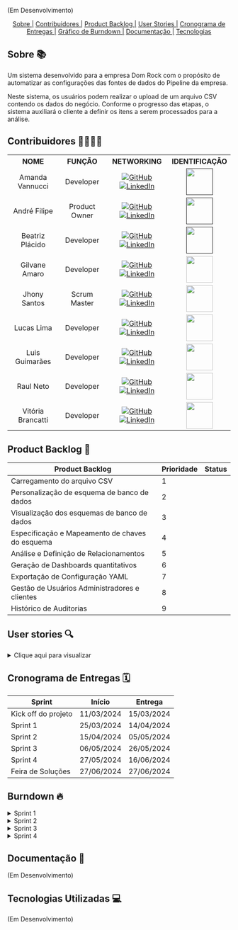 <!-- ![1](https://github.com/TechHorizonBR/API_2_Sem/assets/123211025/95f5264f-f49b-4184-8f06-664f84392bb1) -->
(Em Desenvolvimento)
<div align=center>
     <a href="#sobre">Sobre |</a>
     <a href="#equipe">Contribuidores |</a>
     <a href="#backlog">Product Backlog |</a>
     <a href="#userstory">User Stories |</a>
     <a href="#cronograma">Cronograma de Entregas |</a>
     <a href="#burndown">Gráfico de Burndown |</a>
     <a href="#docs">Documentação |</a>
     <a href="#tecnologias">Tecnologias</a>
</div>


  <span id="sobre">

  ## Sobre 📚
  
<p align="left">Um sistema desenvolvido para a empresa Dom Rock com o propósito de automatizar as configurações das fontes de dados do Pipeline da empresa.

<p align="left">Neste sistema, os usuários podem realizar o upload de um arquivo CSV contendo os dados do negócio. Conforme o progresso das etapas, o sistema auxiliará o cliente a definir os itens a serem processados para a análise.</p>

<span id="equipe"> 
     
## Contribuidores 👨‍💻👩‍💻

  <div align="center">
    <table >
      <tr>
        <th>NOME</th>
        <th>FUNÇÃO</th>
        <th>NETWORKING</th>
        <th>IDENTIFICAÇÃO</th>
      </tr>
      <tr>
        <td align="center">Amanda Vannucci</td>
        <td align="center">Developer</td>      
        <td align="center">
          <a href="https://github.com/Amandavannuccic"><img src="https://img.shields.io/badge/GitHub-100000?style=for-the-badge&logo=github&logoColor=white" alt="GitHub"></a>
          <a href="https://www.linkedin.com/in/amanda-vannucci/"><img src="https://img.shields.io/badge/linkedin-%230077B5.svg?&style=for-the-badge&logo=linkedin&logoColor=white" alt="LinkedIn"></a>
        </td>
        <td align="center">
          <a href="" ><img src="https://avatars.githubusercontent.com/u/127263243?v=4" width="60"></a>
        </td>
      <tr>
      <tr>
        <td align="center">André Filipe</td>
        <td align="center">Product Owner</td>      
        <td align="center">
          <a href="https://github.com/AndreMeneses0103"><img src="https://img.shields.io/badge/GitHub-100000?style=for-the-badge&logo=github&logoColor=white" alt="GitHub"></a>
          <a href="https://www.linkedin.com/in/andre-meneses-dev/"><img src="https://img.shields.io/badge/linkedin-%230077B5.svg?&style=for-the-badge&logo=linkedin&logoColor=white" alt="LinkedIn"></a>
        </td>
        <td align="center">
          <a href="" ><img src="https://github.com/TechHorizonBR/API_3SEM/assets/89109574/ca09a732-b248-41dc-ab7c-145822ffd74b" 
width="60"></a>
        </td>
      <tr>
          <tr>
        <td align="center">Beatriz Plácido</td>
        <td align="center">Developer</td>      
        <td align="center">
          <a href="https://github.com/BeatrizPlacido"><img src="https://img.shields.io/badge/GitHub-100000?style=for-the-badge&logo=github&logoColor=white" alt="GitHub"></a>
          <a href="https://www.linkedin.com/in/beatrizzpl%C3%A1cido"><img src="https://img.shields.io/badge/linkedin-%230077B5.svg?&style=for-the-badge&logo=linkedin&logoColor=white" alt="LinkedIn"></a>
        </td>
        <td align="center">
          <a href="" ><img src="https://avatars.githubusercontent.com/u/127264395?v=4" width="60"></a>
        </td>
      <tr>
      <tr>
        <td align="center">Gilvane Amaro</td>
        <td align="center">Developer</td>      
        <td align="center">
          <a href="https://github.com/gilvaneamaro"><img src="https://img.shields.io/badge/GitHub-100000?style=for-the-badge&logo=github&logoColor=white5" alt="GitHub"></a>
          <a href="https://www.linkedin.com/in/gilvane-amaro/"><img src="https://img.shields.io/badge/linkedin-%230077B5.svg?&style=for-the-badge&logo=linkedin&logoColor=white" alt="LinkedIn"></a>
        </td>
        <td align="center">
          <img src="https://avatars.githubusercontent.com/u/121205315?v=4" width="60">
        </td>
      <tr>
                 <tr>
        <td align="center">Jhony Santos</td>
        <td align="center">Scrum Master</td>      
        <td align="center">
          <a href="https://github.com/santosjhony12"><img src="https://img.shields.io/badge/GitHub-100000?style=for-the-badge&logo=github&logoColor=white" alt="GitHub"></a>
          <a href="https://www.linkedin.com/in/jhony-santos-de-souza-920229238"><img src="https://img.shields.io/badge/linkedin-%230077B5.svg?&style=for-the-badge&logo=linkedin&logoColor=white" alt="LinkedIn"></a>
        </td>
        <td align="center">
          <img src="https://avatars.githubusercontent.com/u/123211025?v=4" width="60">
        </td>
      <tr>
      <tr>
        <td align="center">Lucas Lima</td>
        <td align="center">Developer</td>      
        <td align="center">
          <a href="https://github.com/SuieverSide"><img src="https://img.shields.io/badge/GitHub-100000?style=for-the-badge&logo=github&logoColor=white" alt="GitHub"></a>
          <a href="https://www.linkedin.com/in/lucas-lima-a20055144/"><img src="https://img.shields.io/badge/linkedin-%230077B5.svg?&style=for-the-badge&logo=linkedin&logoColor=white" alt="LinkedIn"></a>
        </td>
        <td align="center">
          <img src="https://avatars.githubusercontent.com/u/31674205?v=4" width="60">
        </td>
      <tr>
      <tr>
        <td align="center">Luis Guimarães</td>
        <td align="center">Developer</td>      
        <td align="center">
          <a href="https://github.com/LuisPGuimaraes"><img src="https://img.shields.io/badge/GitHub-100000?style=for-the-badge&logo=github&logoColor=white5" alt="GitHub"></a>
          <a href="https://www.linkedin.com/in/luis-guimar%C3%A3es-99865b1b8"><img src="https://img.shields.io/badge/linkedin-%230077B5.svg?&style=for-the-badge&logo=linkedin&logoColor=white" alt="LinkedIn"></a>
        </td>
        <td align="center">
          <img src="https://avatars.githubusercontent.com/u/127263371?v=4" width="60">
        </td>
      <tr>
      <tr>
        <td align="center">Raul Neto</td>
        <td align="center">Developer</td>      
        <td align="center">
          <a href="https://github.com/raulnt"><img src="https://img.shields.io/badge/GitHub-100000?style=for-the-badge&logo=github&logoColor=white" alt="GitHub"></a>
          <a href="https://www.linkedin.com/in/raul-neto-b51b24157/"><img src="https://img.shields.io/badge/linkedin-%230077B5.svg?&style=for-the-badge&logo=linkedin&logoColor=white" alt="LinkedIn"></a>
        </td>
        <td align="center">
          <img src="https://avatars.githubusercontent.com/u/127263427?v=4" width="60">
        </td>
      <tr>
      <tr>
        <td align="center">Vitória Brancatti</td>
        <td align="center">Developer</td>      
        <td align="center">
          <a href="https://github.com/vitoriabrancatti"><img src="https://img.shields.io/badge/GitHub-100000?style=for-the-badge&logo=github&logoColor=white" alt="GitHub"></a>
          <a href="https://www.linkedin.com/in/vitoriabrancatti/"><img src="https://img.shields.io/badge/linkedin-%230077B5.svg?&style=for-the-badge&logo=linkedin&logoColor=white" alt="LinkedIn"></a>
        </td>
        <td align="center">
          <img src="https://avatars.githubusercontent.com/u/102263593?v=4" width="60">
        </td>
      <tr>
    </table>
  </div>


<span id="backlog">
     
## Product Backlog 📜

Product Backlog | Prioridade | Status
--- | --- | ---
Carregamento do arquivo CSV | 1 | 
Personalização de esquema de banco de dados | 2 | 
Visualização dos esquemas de banco de dados | 3 | 
Especificação e Mapeamento de chaves do esquema | 4 | 
Análise e Definição de Relacionamentos | 5 | 
Geração de Dashboards quantitativos | 6 | 
Exportação de Configuração YAML | 7 | 
Gestão de Usuários Administradores e clientes | 8 | 
Histórico de Auditorias | 9 | 

<span id="userstory">
     
## User stories 🔍

<details>

<summary>Clique aqui para visualizar</summary>
(Em Desenvolvimento)
<!--
User stories | Prioridade Item Backlog 
--- | --- 
Como professor, necessito que o sistema seja capaz de ler arquivos no formato CSV para iniciar a avaliação. | 1
Como professor, necessito que os dados dos alunos sejam armazenados de forma persistente para que eu possa consultá-los em qualquer momento. | 1
Como professor, gostaria que o sistema permitisse o armazenamento dos detalhes do TG (tipo, problema a ser tratado, etc.) para referência futura e análise dos projetos dos alunos. | 1
Como professor, necessito que o sistema valide o nome do professor, para que eu possa corrigir erros caso o aluno o digite incorretamente. | 2
Como professor, necessito que seja possível atribuir uma nota e fornecer feedback para cada entrega do aluno, para que eu possa consultá-los no futuro. | 3
Como professor, necessito que o sistema permita inserir o número necessário de entregas para cada turma de TG, a fim de realizar as avaliações. | 4
Como professor, necessito que o sistema seja capaz de identificar se o aluno está matriculado no TG1, TG2 ou em ambos, a fim de definir a abordagem de avaliação adequada. | 4
Como professor, necessito que o sistema possa gerar uma lista de alunos aptos para a defesa do projeto, a fim de facilitar o processo de certificação. | 5
Como professor, necessito que o sistema permita o fechamento do semestre e o transporte de notas, para facilitar o processo de aprovação dos alunos. | 6
Como professor, gostaria que o sistema destacasse os alunos que não estão entregando as atividades, para que eu possa identificar e abordar problemas nas entregas. | 7
Como professor, necessito que o sistema possa gerar um relatório para certificação do orientador cujo todos os alunos realizaram ao menos uma entrega | 8
-->

</details>

<span id="cronograma">

## Cronograma de Entregas 🗓️

Sprint| Início| Entrega  
--- | --- | ---
Kick off do projeto| 11/03/2024| 15/03/2024 
Sprint 1| 25/03/2024| 14/04/2024 
Sprint 2| 15/04/2024| 05/05/2024 
Sprint 3| 06/05/2024| 26/05/2024 
Sprint 4| 27/05/2024| 16/06/2024 
Feira de Soluções| 27/06/2024| 27/06/2024 



<span id="burndown">

## Burndown 🔥

<details>
     
<summary>Sprint 1</summary>

<!--![Sprint 1 (3)](https://github.com/TechHorizonBR/API_2_Sem/assets/31674205/a6b39d5b-f7a3-4bba-812d-f76b7d309a2b)-->

     
</details>

<details>
     
<summary>Sprint 2</summary>

<!--![Sprint 2 (4)](https://github.com/TechHorizonBR/API_2_Sem/assets/31674205/4dc33bcb-504c-4bef-bad7-3a9fde7fc980)-->

</details>

<details>
     
<summary>Sprint 3</summary>

<!--![Sprint 3](https://github.com/TechHorizonBR/API_2_Sem/assets/31674205/b87d7f26-cc08-4fba-8273-c171aceace1b)-->

</details>

<details>

<summary>Sprint 4</summary>

<!--![Sprint 4](https://github.com/TechHorizonBR/API_2_Sem/assets/31674205/5abea9eb-cb9e-47c9-84a4-b33f01b7cdf2)-->

</details>
  
<span id="docs">

## Documentação 📜
(Em Desenvolvimento)
<!--
- <a href="https://github.com/TechHorizonBR/API_2_Sem/blob/Sprint3/Docs/MER_Conceitual.PNG">Modelagem de Dados</a>
- <a href="https://github.com/TechHorizonBR/API_2_Sem/blob/Sprint3/Docs/DiagramaDeClasse.png">Diagrama de Classes</a>
- <a href="https://www.figma.com/file/c0g436FKcqlxVzvQkhjapb/WireFrame---API_2S?type=design&node-id=0%3A1&mode=design&t=zESC1cV3qporI61q-1">Protótipo de Telas</a>
- <a href="https://github.com/TechHorizonBR/API_2_Sem/tree/Sprint2/Database">Banco de Dados</a>
- <a href="https://github.com/TechHorizonBR/API_2_Sem/blob/Sprint4/Docs/Manual%20de%20Instala%C3%A7%C3%A3o%20-%20TGSync.docx" download>Manual de Instalação - TGSync</a>
- <a href="https://github.com/TechHorizonBR/API_2_Sem/blob/Sprint4/Docs/Manual%20de%20Uso%20-%20TGSync.docx" download>Manual de Uso - TGSync</a>
-->


<span id="tecnologias">

## Tecnologias Utilizadas 💻
<!--
![Readme TechHorizon 2S](https://github.com/TechHorizonBR/API_2_Sem/assets/123211025/48f2020a-d873-4a0b-a818-d29c20157787)
-->
(Em Desenvolvimento)
